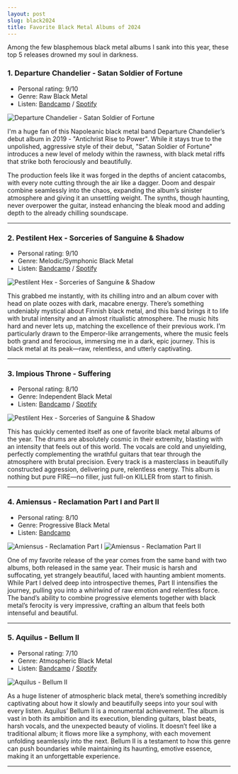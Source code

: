 ```yaml
---
layout: post
slug: black2024
title: Favorite Black Metal Albums of 2024
---
```


Among the few blasphemous black metal albums I sank into this year, these top 5 releases drowned my soul in darkness.

### 1. Departure Chandelier - Satan Soldier of Fortune

- Personal rating: 9/10
- Genre: Raw Black Metal
- Listen: [Bandcamp](https://departurechandelier.bandcamp.com/album/satan-soldier-of-fortune) / [Spotify](https://open.spotify.com/album/0uucKJBNx2YrtVwbjZN34t?si=NSaiKpABRUOwq4Wk7PJjoA)

![Departure Chandelier - Satan Soldier of Fortune](/img/2024/dep2sat.jpg)

I'm a huge fan of this Napoleanic black metal band Departure Chandelier’s debut album in 2019 - "Antichrist Rise to Power". While it stays true to the unpolished, aggressive style of their debut, "Satan Soldier of Fortune" introduces a new level of melody within the rawness, with black metal riffs that strike both ferociously and beautifully. 

The production feels like it was forged in the depths of ancient catacombs, with every note cutting through the air like a dagger. Doom and despair combine seamlessly into the chaos, expanding the album’s sinister atmosphere and giving it an unsettling weight.  The synths, though haunting, never overpower the guitar, instead enhancing the bleak mood and adding depth to the already chilling soundscape.

---

### 2. Pestilent Hex - Sorceries of Sanguine & Shadow

- Personal rating: 9/10
- Genre: Melodic/Symphonic Black Metal
- Listen: [Bandcamp](https://pestilenthex.bandcamp.com/album/sorceries-of-sanguine-shadow) / [Spotify](https://open.spotify.com/album/1CSCF353U2gpxI1oZFZqGs?si=B5kT9lW2TsSaqG8xlXMuuw)

![Pestilent Hex - Sorceries of Sanguine & Shadow](/img/2024/pestsss.jpg)

This grabbed me instantly, with its chilling intro and an album cover with head on plate oozes with dark, macabre energy. There’s something undeniably mystical about Finnish black metal, and this band brings it to life with brutal intensity and an almost ritualistic atmosphere. The music hits hard and never lets up, matching the excellence of their previous work. I’m particularly drawn to the Emperor-like arrangements, where the music feels both grand and ferocious, immersing me in a dark, epic journey. This is black metal at its peak—raw, relentless, and utterly captivating.

---

### 3. Impious Throne - Suffering

- Personal rating: 8/10
- Genre: Independent Black Metal
- Listen: [Bandcamp](https://impiousthrone.bandcamp.com/album/suffering) / [Spotify](https://open.spotify.com/album/2k9pDoe6U8uqdKcDdciZJq?si=l7NLTnfbQ5eSy7QwUN3JBg)

![Pestilent Hex - Sorceries of Sanguine & Shadow](/img/2024/impsuffering.jpg)

This has quickly cemented itself as one of favorite black metal albums of the year. The drums are absolutely cosmic in their extremity, blasting with an intensity that feels out of this world. The vocals are cold and unyielding, perfectly complementing the wrathful guitars that tear through the atmosphere with brutal precision. Every track is a masterclass in beautifully constructed aggression, delivering pure, relentless energy. This album is nothing but pure FIRE—no filler, just full-on KILLER from start to finish.

---

### 4. Amiensus - Reclamation Part I and Part II

- Personal rating: 8/10
- Genre: Progressive Black Metal
- Listen: [Bandcamp](https://amiensus.bandcamp.com/album/reclamation-part-1)

![Amiensus - Reclamation Part I](/img/2024/amrec1.jpg)
![Amiensus - Reclamation Part II](/img/2024/amrec2.jpg)

One of my favorite release of the year comes from the same band with two albums, both released in the same year. Their music is harsh and suffocating, yet strangely beautiful, laced with haunting ambient moments. While Part I delved deep into introspective themes, Part II intensifies the journey, pulling you into a whirlwind of raw emotion and relentless force. The band’s ability to combine progressive elements together with black metal’s ferocity is very impressive, crafting an album that feels both intenseful and beautiful.

---

### 5. Aquilus - Bellum II

- Personal rating: 7/10
- Genre: Atmospheric Black Metal
- Listen: [Bandcamp](https://aquilus.bandcamp.com/album/bellum-ii) / [Spotify](https://open.spotify.com/album/2EHWybqcELs5r74ETACv1M?si=GKRllMZ7RhKiP-F1nzUMTA)

![Aquilus - Bellum II](/img/2024/bellum2.jpg)

As a huge listener of atmospheric black metal, there’s something incredibly captivating about how it slowly and beautifully seeps into your soul with every listen. Aquilus’ Bellum II is a monumental achievement. The album is vast in both its ambition and its execution, blending guitars, blast beats, harsh vocals, and the unexpected beauty of violins. It doesn’t feel like a traditional album; it flows more like a symphony, with each movement unfolding seamlessly into the next. Bellum II is a testament to how this genre can push boundaries while maintaining its haunting, emotive essence, making it an unforgettable experience.

---
